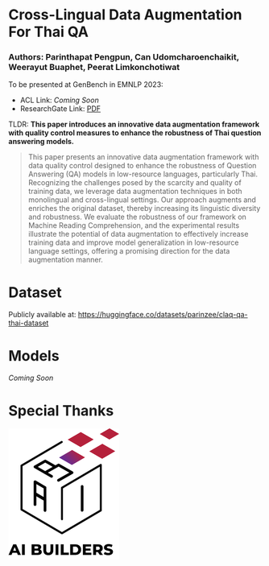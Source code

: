 # Cross-Lingual Data Augmentation For Thai QA
### Authors: Parinthapat Pengpun, Can Udomcharoenchaikit, Weerayut Buaphet, Peerat Limkonchotiwat
To be presented at GenBench in EMNLP 2023:
- ACL Link: *Coming Soon*
- ResearchGate Link: [PDF](https://www.researchgate.net/publication/374977605_Cross-Lingual_Data_Augmentation_For_Thai_Question-Answering#fullTextFileContent)

TLDR: **This paper introduces an innovative data augmentation framework with quality control measures to enhance the robustness of Thai question answering models.**

> This paper presents an innovative data augmentation framework with data quality control designed to enhance the robustness of Question Answering (QA) models in low-resource languages, particularly Thai. Recognizing the challenges posed by the scarcity and quality of training data, we leverage data augmentation techniques in both monolingual and cross-lingual settings. Our approach augments and enriches the original dataset, thereby increasing its linguistic diversity and robustness. We evaluate the robustness of our framework on Machine Reading Comprehension, and the experimental results illustrate the potential of data augmentation to effectively increase training data and improve model generalization in low-resource language settings, offering a promising direction for the data augmentation manner.


# Dataset
Publicly available at: https://huggingface.co/datasets/parinzee/claq-qa-thai-dataset

# Models
*Coming Soon*

# Special Thanks
![](https://raw.githubusercontent.com/ai-builders/.github/main/profile/logo-image.png)
